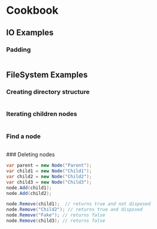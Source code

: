 # Cookbook

## IO Examples
### Padding
```csharp
```


## FileSystem Examples
### Creating directory structure
```csharp
```

### Iterating children nodes
```csharp
```

### Find a node
```csharp
```

### Deleting nodes
```csharp
var parent = new Node("Parent");
var child1 = new Node("Child1");
var child2 = new Node("Child2");
var child3 = new Node("Child3");
node.Add(child1);
node.Add(child2);

node.Remove(child1);  // returns true and not disposed
node.Remove("Child2"); // returns true and disposed
node.Remove("Fake"); // returns false
node.Remove(child3); // returns false
```
